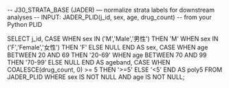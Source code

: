 -- J30_STRATA_BASE (JADER) — normalize strata labels for downstream analyses
-- INPUT: JADER_PLID(j_id, sex, age, drug_count)  -- from your Python PLID

SELECT
  j_id,
  CASE WHEN sex IN ('M','Male','男性') THEN 'M'
       WHEN sex IN ('F','Female','女性') THEN 'F'
       ELSE NULL END AS sex,
  CASE WHEN age BETWEEN 20 AND 69 THEN '20-69'
       WHEN age BETWEEN 70 AND 99 THEN '70-99'
       ELSE NULL END AS ageband,
  CASE WHEN COALESCE(drug_count, 0) >= 5 THEN '>=5' ELSE '<5' END AS poly5
FROM JADER_PLID
WHERE sex IS NOT NULL AND age IS NOT NULL;
